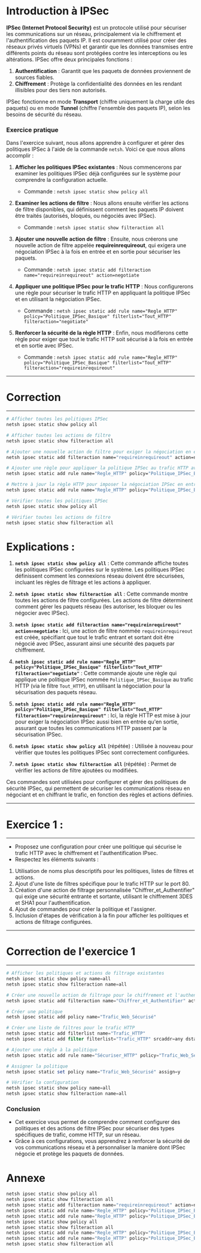# Introduction à IPSec

**IPSec (Internet Protocol Security)** est un protocole utilisé pour sécuriser les communications sur un réseau, principalement via le chiffrement et l'authentification des paquets IP. Il est couramment utilisé pour créer des réseaux privés virtuels (VPNs) et garantir que les données transmises entre différents points du réseau sont protégées contre les interceptions ou les altérations. IPSec offre deux principales fonctions :
1. **Authentification** : Garantit que les paquets de données proviennent de sources fiables.
2. **Chiffrement** : Protège la confidentialité des données en les rendant illisibles pour des tiers non autorisés.

IPSec fonctionne en mode **Transport** (chiffre uniquement la charge utile des paquets) ou en mode **Tunnel** (chiffre l'ensemble des paquets IP), selon les besoins de sécurité du réseau.

### Exercice pratique

Dans l'exercice suivant, nous allons apprendre à configurer et gérer des politiques IPSec à l'aide de la commande `netsh`. Voici ce que nous allons accomplir :

1. **Afficher les politiques IPSec existantes** : Nous commencerons par examiner les politiques IPSec déjà configurées sur le système pour comprendre la configuration actuelle.
   - Commande : `netsh ipsec static show policy all`

2. **Examiner les actions de filtre** : Nous allons ensuite vérifier les actions de filtre disponibles, qui définissent comment les paquets IP doivent être traités (autorisés, bloqués, ou négociés avec IPSec).
   - Commande : `netsh ipsec static show filteraction all`

3. **Ajouter une nouvelle action de filtre** : Ensuite, nous créerons une nouvelle action de filtre appelée **requireinrequireout**, qui exigera une négociation IPSec à la fois en entrée et en sortie pour sécuriser les paquets.
   - Commande : `netsh ipsec static add filteraction name="requireinrequireout" action=negotiate`

4. **Appliquer une politique IPSec pour le trafic HTTP** : Nous configurerons une règle pour sécuriser le trafic HTTP en appliquant la politique IPSec et en utilisant la négociation IPSec.
   - Commande : `netsh ipsec static add rule name="Regle_HTTP" policy="Politique_IPSec_Basique" filterlist="Tout_HTTP" filteraction="negotiate"`

5. **Renforcer la sécurité de la règle HTTP** : Enfin, nous modifierons cette règle pour exiger que tout le trafic HTTP soit sécurisé à la fois en entrée et en sortie avec IPSec.
   - Commande : `netsh ipsec static add rule name="Regle_HTTP" policy="Politique_IPSec_Basique" filterlist="Tout_HTTP" filteraction="requireinrequireout"`


---
# Correction
---

```bash
# Afficher toutes les politiques IPSec
netsh ipsec static show policy all

# Afficher toutes les actions de filtre
netsh ipsec static show filteraction all

# Ajouter une nouvelle action de filtre pour exiger la négociation en entrée et en sortie
netsh ipsec static add filteraction name="requireinrequireout" action=negotiate

# Ajouter une règle pour appliquer la politique IPSec au trafic HTTP avec négociation
netsh ipsec static add rule name="Regle_HTTP" policy="Politique_IPSec_Basique" filterlist="Tout_HTTP" filteraction="negotiate"

# Mettre à jour la règle HTTP pour imposer la négociation IPSec en entrée et en sortie
netsh ipsec static add rule name="Regle_HTTP" policy="Politique_IPSec_Basique" filterlist="Tout_HTTP" filteraction="requireinrequireout"

# Vérifier toutes les politiques IPSec
netsh ipsec static show policy all

# Vérifier toutes les actions de filtre
netsh ipsec static show filteraction all
```

# Explications :

1. **`netsh ipsec static show policy all`** : Cette commande affiche toutes les politiques IPSec configurées sur le système. Les politiques IPSec définissent comment les connexions réseau doivent être sécurisées, incluant les règles de filtrage et les actions à appliquer.

2. **`netsh ipsec static show filteraction all`** : Cette commande montre toutes les actions de filtre configurées. Les actions de filtre déterminent comment gérer les paquets réseau (les autoriser, les bloquer ou les négocier avec IPSec).

3. **`netsh ipsec static add filteraction name="requireinrequireout" action=negotiate`** : Ici, une action de filtre nommée `requireinrequireout` est créée, spécifiant que tout le trafic entrant et sortant doit être négocié avec IPSec, assurant ainsi une sécurité des paquets par chiffrement.

4. **`netsh ipsec static add rule name="Regle_HTTP" policy="Politique_IPSec_Basique" filterlist="Tout_HTTP" filteraction="negotiate"`** : Cette commande ajoute une règle qui applique une politique IPSec nommée `Politique_IPSec_Basique` au trafic HTTP (via le filtre `Tout_HTTP`), en utilisant la négociation pour la sécurisation des paquets réseau.

5. **`netsh ipsec static add rule name="Regle_HTTP" policy="Politique_IPSec_Basique" filterlist="Tout_HTTP" filteraction="requireinrequireout"`** : Ici, la règle HTTP est mise à jour pour exiger la négociation IPSec aussi bien en entrée qu'en sortie, assurant que toutes les communications HTTP passent par la sécurisation IPSec.

6. **`netsh ipsec static show policy all`** (répétée) : Utilisée à nouveau pour vérifier que toutes les politiques IPSec sont correctement configurées.

7. **`netsh ipsec static show filteraction all`** (répétée) : Permet de vérifier les actions de filtre ajoutées ou modifiées.

Ces commandes sont utilisées pour configurer et gérer des politiques de sécurité IPSec, qui permettent de sécuriser les communications réseau en négociant et en chiffrant le trafic, en fonction des règles et actions définies.





---
# Exercice 1  : 
---

- Proposez une configuration pour créer une politique qui sécurise le trafic HTTP avec le chiffrement et l'authentification IPsec.
- Respectez les éléments suivants :

1. Utilisation de noms plus descriptifs pour les politiques, listes de filtres et actions.
2. Ajout d'une liste de filtres spécifique pour le trafic HTTP sur le port 80.
3. Création d'une action de filtrage personnalisée "Chiffrer_et_Authentifier" qui exige une sécurité entrante et sortante, utilisant le chiffrement 3DES et SHA1 pour l'authentification.
4. Ajout de commandes pour créer la politique et l'assigner.
5. Inclusion d'étapes de vérification à la fin pour afficher les politiques et actions de filtrage configurées.



---
# Correction de l'exercice 1
---




```powershell
# Afficher les politiques et actions de filtrage existantes
netsh ipsec static show policy name=all
netsh ipsec static show filteraction name=all

# Créer une nouvelle action de filtrage pour le chiffrement et l'authentification
netsh ipsec static add filteraction name="Chiffrer_et_Authentifier" action=requireinrequireout qmsecmethods=esp:3des-sha1 

# Créer une politique
netsh ipsec static add policy name="Trafic_Web_Sécurisé"

# Créer une liste de filtres pour le trafic HTTP
netsh ipsec static add filterlist name="Trafic_HTTP"
netsh ipsec static add filter filterlist="Trafic_HTTP" srcaddr=any dstaddr=any protocol=TCP dstport=80

# Ajouter une règle à la politique
netsh ipsec static add rule name="Sécuriser_HTTP" policy="Trafic_Web_Sécurisé" filterlist="Trafic_HTTP" filteraction="Chiffrer_et_Authentifier"

# Assigner la politique
netsh ipsec static set policy name="Trafic_Web_Sécurisé" assign=y

# Vérifier la configuration
netsh ipsec static show policy name=all
netsh ipsec static show filteraction name=all
```

### Conclusion

- Cet exercice vous permet de comprendre comment configurer des politiques et des actions de filtre IPSec pour sécuriser des types spécifiques de trafic, comme HTTP, sur un réseau. 
- Grâce à ces configurations, vous apprendrez à renforcer la sécurité de vos communications réseau et à personnaliser la manière dont IPSec négocie et protège les paquets de données.



# Annexe

```powershell
netsh ipsec static show policy all
netsh ipsec static show filteraction all
netsh ipsec static add filteraction name="requireinrequireout" action=negotiate
netsh ipsec static add rule name="Regle_HTTP" policy="Politique_IPSec_Basique" filterlist="Tout_HTTP" filteraction="negotiate"
netsh ipsec static add rule name="Regle_HTTP" policy="Politique_IPSec_Basique" filterlist="Tout_HTTP" filteraction="requireinrequireout"
netsh ipsec static show policy all
netsh ipsec static show filteraction all
netsh ipsec static add rule name="Regle_HTTP" policy="Politique_IPSec_Basique" filterlist="Tout_HTTP" filteraction="requireinrequireout"
netsh ipsec static add rule name="Regle_HTTP" policy="Politique_IPSec_Basique" filterlist="Tout_HTTP" filteraction="negotiate"
netsh ipsec static show filteraction all
```

